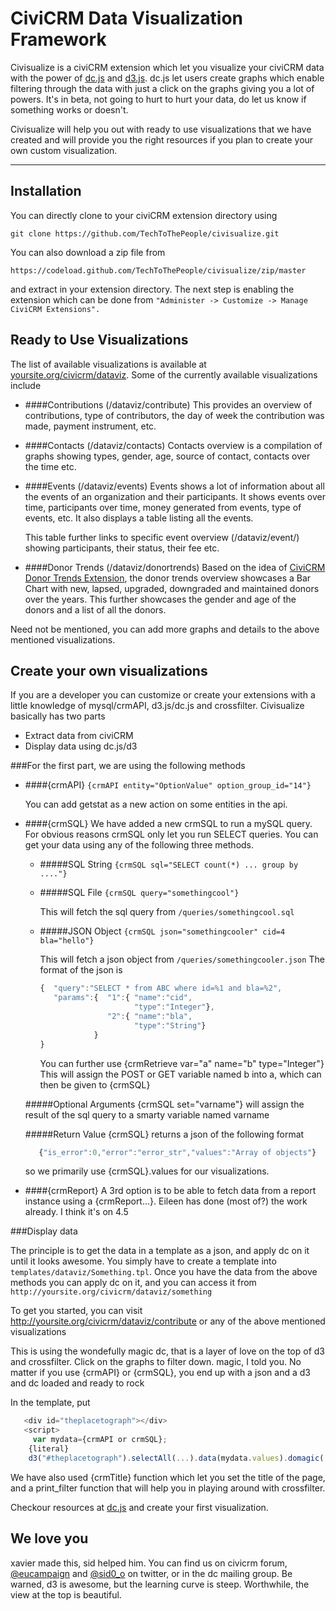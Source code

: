 CiviCRM Data Visualization Framework
====================================

Civisualize is a civiCRM extension which let you visualize your civiCRM data with the power of [dc.js](http://dc-js.github.io/dc.js/) and [d3.js](http://d3js.org/). dc.js let users create graphs which enable filtering through the data with just a click on the graphs giving you a lot of powers. It's in beta, not going to hurt to hurt your data, do let us know if something works or doesn't.

Civisualize will help you out with ready to use visualizations that we have created and will provide you the right resources if you plan to create your own custom visualization. 

***
Installation
------------
You can directly clone to your civiCRM extension directory using

`git clone https://github.com/TechToThePeople/civisualize.git`

You can also download a zip file from 

`https://codeload.github.com/TechToThePeople/civisualize/zip/master`

and extract in your extension directory. The next step is enabling the extension which can be done from `"Administer -> Customize -> Manage CiviCRM Extensions".`

Ready to Use Visualizations
---------------------------
The list of available visualizations is available at [yoursite.org/civicrm/dataviz](/civicrm/dataviz). Some of the currently available visualizations include

- ####Contributions (/dataviz/contribute)
  This provides an overview of contributions, type of contributors, the day of week the contribution was made, payment instrument, etc.

- ####Contacts (/dataviz/contacts)
  Contacts overview is a compilation of graphs showing types, gender, age, source of contact, contacts over the time etc. 

- ####Events (/dataviz/events)
  Events shows a lot of information about all the events of an organization and their participants. It shows events over time, participants over time, money generated from events, type of events, etc. It also displays a table listing all the events.

  This table further links to specific event overview (/dataviz/event/<id>) showing participants, their status, their fee etc. 

- ####Donor Trends (/dataviz/donortrends)
  Based on the idea of [CiviCRM Donor Trends Extension](https://github.com/leez/org.eff.donortrends/), the donor trends overview showcases a Bar Chart with new, lapsed, upgraded, downgraded and maintained donors over the years. This further showcases the gender and age of the donors and a list of all the donors.  

Need not be mentioned, you can add more graphs and details to the above mentioned visualizations. 

Create your own visualizations
------------------------------
If you are a developer you can customize or create your extensions with a little knowledge of mysql/crmAPI, d3.js/dc.js and crossfilter. Civisualize basically has two parts

- Extract data from civiCRM
- Display data using dc.js/d3

###For the first part, we are using the following methods

- ####{crmAPI}
  ``{crmAPI entity="OptionValue" option_group_id="14"}``
  
  You can add getstat as a new action on some entities in the api.

- ####{crmSQL}
  We have added a new crmSQL to run a mySQL query. For obvious reasons crmSQL only let you run SELECT queries. You can get your data using any of the following three methods.
  - #####SQL String
    ``{crmSQL sql="SELECT count(*) ... group by ...."}``
   
  - #####SQL File
    ``{crmSQL query="somethingcool"}``
 
    This will fetch the sql query from `/queries/somethingcool.sql`

  - #####JSON Object
    ``{crmSQL json="somethingcooler" cid=4 bla="hello"}``

    This will fetch a json object from `/queries/somethingcooler.json`
    The format of the json is 

    ```javascript
    {  "query":"SELECT * from ABC where id=%1 and bla=%2",
       "params":{  "1":{ "name":"cid",
                         "type":"Integer"},
                   "2":{ "name":"bla",
                         "type":"String"}
                }
    }
    ```
    You can further use {crmRetrieve var="a" name="b" type="Integer"}
    This will assign the POST or GET variable named b into a, which can then be given to {crmSQL}

  #####Optional Arguments
  {crmSQL set="varname"} will assign the result of the sql query to a smarty variable named varname

  #####Return Value
  {crmSQL} returns a json of the following format
  ```javascript
     {"is_error":0,"error":"error_str","values":"Array of objects"}
  ```
  so we primarily use {crmSQL}.values for our visualizations.

- ####{crmReport}
  A 3rd option is to be able to fetch data from a report instance using a {crmReport...}. Eileen has done (most of?) the work already. I think it's on 4.5 

###Display data

The principle is to get the data in a template as a json, and apply dc on it until it looks awesome. You simply have to create a template into `templates/dataviz/Something.tpl`. Once you have the data from the above methods you can apply dc on it, and you can access it from `http://yoursite.org/civicrm/dataviz/something`

To get you started, you can visit http://yoursite.org/civicrm/dataviz/contribute or any of the above mentioned visualizations

This is using the wondefully magic dc, that is a layer of love on the top of d3 and crossfilter. Click on the graphs to filter down. magic, I told you. No matter if you use {crmAPI} or {crmSQL}, you end up with a json and a d3 and dc loaded and ready to rock


In the template, put

```javascript
   <div id="theplacetograph"></div>
   <script>
     var mydata={crmAPI or crmSQL};
    {literal}
    d3("#theplacetograph").selectAll(...).data(mydata.values).domagic(...);
```    

We have also used {crmTitle} function which let you set the title of the page, and a print_filter function that will help you in playing around with crossfilter.

Checkour resources at [dc.js](http://dc-js.github.io/dc.js/) and create your first visualization.

We love you
-------
xavier made this, sid helped him. You can find us on civicrm forum, [@eucampaign](http://twitter.com/eucampaign) and [@sid0_o](http://twitter.com/sid0_0) on twitter, or in the dc mailing group. Be warned, d3 is awesome, but the learning curve is steep. Worthwhile, the view at the top is beautiful.
